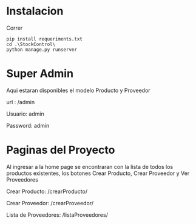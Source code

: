 # Instalacion
Correr 
```
pip install requeriments.txt
cd .\StockControl\
python manage.py runserver
```

# Super Admin
Aqui estaran disponibles el modelo Producto y Proveedor

url : /admin

Usuario: admin

Password: admin


# Paginas del Proyecto
Al ingresar a la home page se encontraran con la lista de todos los productos existentes, los botones 
Crear Producto, Crear Proveedor y Ver Proveedores

Crear Producto: /crearProducto/

Crear Proveedor: /crearProveedor/

Lista de Proveedores: /listaProveedores/


